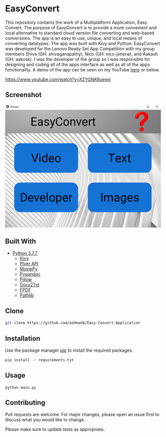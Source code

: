 # EasyConvert 

This repository contains the work of a Multiplatform Application, Easy Convert. The purpose of EasyConvert is to provide a more convenient and local alternative to standard cloud version file converting and web-based conversions. The app is an easy to use, unique, and local means of converting datatypes. The app was built with Kivy and Python. EasyConvert was developed for the Lenovo Ready Set App Competition with my group members Shiva (GH: shivaganapathy), Nico (GH: nico-jimene), and Aakash (GH: aakosk). I was the developer of the group so I was responsible for designing and coding all of the apps interface as well as all of the apps functionality. A demo of the app can be seen on my YouTube [here](https://www.youtube.com/watch?v=XZYGNK6uewo) or below.

https://www.youtube.com/watch?v=XZYGNK6uewo

## Screenshot

![](screenshot1.png)

## Built With

* [Python 3.7.7](https://www.python.org/)
   * [Kivy](https://kivy.org/)
   * [Plyer API](https://pypi.org/project/plyer/)
   * [MoviePy](https://pypi.org/project/moviepy/)
   * [Pypandoc](https://pypi.org/project/pypandoc/)
   * [Pillow](https://python-pillow.org/)
   * [Docx2Txt](https://pypi.org/project/docx2txt/)
   * [FPDF](https://pyfpdf.readthedocs.io/)
   * [Pathlib](https://docs.python.org/3/library/pathlib.html)


## Clone
```bash
git clone https://github.com/aahmad4/Easy-Convert-Application
```

## Installation

Use the package manager [pip](https://pip.pypa.io/en/stable/) to install the required packages.
```bash
pip install -r requirements.txt
```

## Usage
```
python main.py
```

## Contributing

Pull requests are welcome. For major changes, please open an issue first to discuss what you would like to change.

Please make sure to update tests as appropriate.



